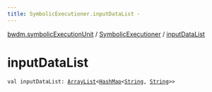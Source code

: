 ```yaml
---
title: SymbolicExecutioner.inputDataList - 
---
```


[bwdm.symbolicExecutionUnit](../index.html) / [SymbolicExecutioner](index.html) / [inputDataList](./input-data-list.html)

# inputDataList

`val inputDataList: `[`ArrayList`](http://docs.oracle.com/javase/6/docs/api/java/util/ArrayList.html)`<`[`HashMap`](http://docs.oracle.com/javase/6/docs/api/java/util/HashMap.html)`<`[`String`](https://kotlinlang.org/api/latest/jvm/stdlib/kotlin/-string/index.html)`, `[`String`](https://kotlinlang.org/api/latest/jvm/stdlib/kotlin/-string/index.html)`>>`